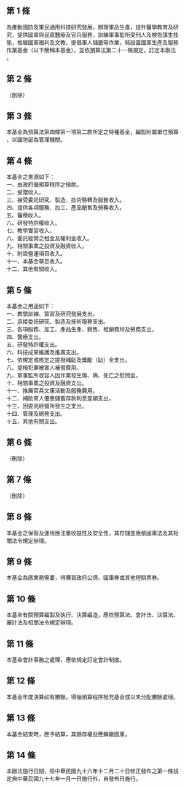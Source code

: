 第 1 條
-------
為推動國防及軍民通用科技研究發展，辦理軍品生產，提升醫學教育及研  
究，提供國軍與民眾醫療及官兵服務，訓練軍事監所受刑人及被告謀生技  
能，推展國軍福利及文教，提倡軍人儲蓄等作業，特設置國軍生產及服務  
作業基金（以下簡稱本基金），並依預算法第二十一條規定，訂定本辦法  
。

第 2 條
-------
（刪除）

第 3 條
-------
本基金為預算法第四條第一項第二款所定之特種基金，編製附屬單位預算  
，以國防部為管理機關。

第 4 條
-------
本基金之來源如下：  
一、由政府循預算程序之撥款。  
二、受贈收入。  
三、接受委託研究、製造、技術移轉及服務收入。  
四、提供各項服務、加工、產品銷售及勞務收入。  
五、醫療收入。  
六、研發特許權收入。  
七、教學實習收入。  
八、委託經營之租金及權利金收入。  
九、相關事業之投資及融資收入。  
十、附設營運項目收入。  
十一、本基金孳息收入。  
十二、其他有關收入。

第 5 條
-------
本基金之用途如下：  
一、教學訓練、實習及研究發展支出。  
二、承接委託研究、製造及技術服務支出。  
三、各項服務、加工、產品生產、銷售、推銷費用及勞務支出。  
四、醫療支出。  
五、研發特許權支出。  
六、科技成果維護及推廣支出。  
七、依規定或核定之提撥補助及獎勵（助）金支出。  
八、提撥犯罪被害人補償費用。  
九、軍事監所收容人因作業發生傷、病、死亡之慰問金。  
十、相關事業之投資及融資支出。  
十一、推展官兵文康活動及服務費用。  
十二、補助軍人優惠儲蓄存款利息差額支出。  
十三、因委託經營所發生之支出。  
十四、管理及總務支出。  
十五、其他有關支出。

第 6 條
-------
（刪除）

第 7 條
-------
（刪除）

第 8 條
-------
本基金之保管及運用應注重收益性及安全性，其存儲並應依國庫法及其相  
關法令規定辦理。

第 9 條
-------
本基金為應業務需要，得購買政府公債、國庫券或其他短期票券。

第 10 條
--------
本基金有關預算編製及執行、決算編造，應依預算法、會計法、決算法、  
審計法及相關法令規定辦理。

第 11 條
--------
本基金會計事務之處理，應依規定訂定會計制度。

第 12 條
--------
本基金年度決算如有賸餘，得循預算程序撥充基金或以未分配賸餘處理。

第 13 條
--------
本基金結束時，應予結算，其餘存權益應解繳國庫。

第 14 條
--------
本辦法施行日期，除中華民國九十六年十二月二十日修正發布之第一條規  
定自中華民國九十七年一月一日施行外，自發布日施行。

